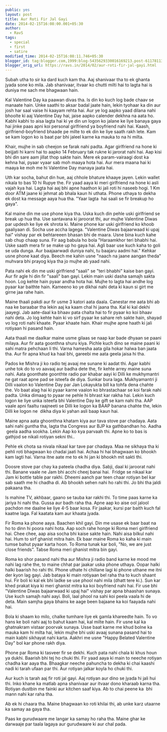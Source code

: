 ```yaml
---
public: yes
layout: post
title: Aur Roti Fir Jal Gayi
date: 2014-02-15T16:08:00.001+05:30
author:
  - RavS
tags:
  - special
  - first
  - satire
modified_time: 2014-02-15T16:08:11.746+05:30
blogger_id: tag:blogger.com,1999:blog-5435629330016169213.post-6117811358419374927
blogger_orig_url: https://ravs.in/2014/02/aur-roti-fir-jal-gayi.html
---
```


Subah utha to sir ka dard kuch kam tha. Aaj shanivaar tha to ek ghanta jyada sone ko mila. Jab shanivaar, itvaar ko chutti milti hai to lagta hai is duniya me sach me bhagwaan hain.

Kal Valentine Day ka paawan divas tha. Is din ko kuch log bade chaav se manaate hain. Unke saathi to aksar badal jaate hain, lekin tyohaar ka din aur josh har saal vaise hi kaayam rehta hai. Aur ye log aapko yaad dilana nahi bhoolte ki aaj Valentine Day hai, jaise aapko calender dekhna na aata ho. Kabhi kabhi to aisa lagta hai ki ye din un logon ko jalane ke liye banaya gaya hai jinke paas apni koi personal girlfriend ya boyfriend nahi hai. Kaash, girlfriend-boyfriend bhaade pe milte to ek din ke liye saath rakh lete. Kam se kam logon ko is baat par bhi jaleel karne ka mauka to na hi milta.

Khair, mujhe in sab cheejon se farak nahi padta. Agar girlfriend na hone ki beijjati hi karni hai to aapko 14 February tak rukne ki jarorat nahi hai. Aap kisi bhi din sare aam jillat thop sakte hain. Mere ek param-vairaagi dost ka kehna hai, pyaar vyaar sab moh maaya hota hai. Aur mera maana hai ki maaya ke moh me hi Valentine Day manaya jaata hai.

Uth kar socha, bahut din hue, aaj chhole bhature khaaye jayen. Lekin wallet nikala to bas 10 hi Rupye the. Fir yaad aaya ki meri girlfriend na hone ki asli vajah kya hai. Lagta hai aaj bhi apne haathon ki jali roti hi naseeb hogi. 1 Km door ATM jaane ki jehmat ab bhala kaun hi uthata. Phone uthaya to dekha ek dost ka message aaya hua tha. "Yaar lagta  hai saali se fir breakup ho gaya". 

Kal maine din me use phone kiya tha. Uska kuch din pehle uski girlfriend se break up hua tha. Use santavana ki jaroorat thi, aur mujhe Valentine Diwas par updesh ke liye ek shrota ki. Maine phone kar uski girlfriend ko khoob gaaliyaan di. Socha use accha lagega. "Valentine Diwas bajaarwaad ki upaj hai" vishay par ek behtareeen bhasan bhi de maara. Usne bina kuch kahe sab chup chaap suna. Fir aag babula ho bola "Haraamkhor teri bhabhi hai. Uske saath mera fir se make up ho gaya hai. Agli baar use kuch kaha to goli se uda dunga. Aur baajaarwadi duniya nahi, tu baajaru aadmi hai." Kehkar usne phone kaat diya. Beech me kahin usne "naach na jaane aangan theda" muhvara bhi prayog kiya tha jo mujhe ab yaad nahi. 

Pata nahi ek din me uski girlfriend "saali" se "teri bhabhi" kaise ban gayi. Aur fir agle hi din fir "saali" ban gayi. Lekin main uski dasha samajh sakta hoon. Log kehte hain pyaar andha hota hai. Mujhe to lagta hai andhe log pyaar kar baithte hain. Kameeno ko ye dikhai nahi deta ki kaun si girt me girne jaa rahe hain.

Maine thaali pakdi aur fir usme 3 katori aata daala. Canestar me aata bhi ab naa ke baraabar tha lekin aaj ka kaam chal hi jaana tha. Kal ki kal dekhi jaayegi. Jab aate-daal ka bhaav pata chalta hai to fir pyaar ko koi bhaav nahi deta. Jo log kehte hain ki vo sirf pyaar ke sahare reh sakte hain, shayad vo log roti nahi khaate. Pyaar khaate hain. Khair mujhe apne haath ki jali rotiyaan hi pasand hain.

Aata thaali me daalkar maine usme gilaas se naap kar bade dhyaan se paani milaya. Aur fir aata goonthna shuru kiya. Pichle kuch dino se maine paani ki sahi matra pehchaan li thi. Varna hamesha aata gila hokar halwa ban jaata tha. Aur fir apna khud ka haal bhi, gareebi me aata geela jaisa hi tha. 

Pados ke Mishra ji ko radio tej avaaj me sunane ki aadat thi. Agar kabhi unhe tok do to vo aavaaj aur badha dete the, fir kehte arrey maine suna nahi. Aata goonthate goonthte radio par khabar aayi ki Dilli ke mukhymantri ne gat raat apne pad se isteefa de diya. Sunkar bura laga. Mukhyamantri ji Dilli vaalon ko Valentine Day par Jan Lokayukta bill ka tohfa dena chahte the. Vo baat alag hai ki pyaar karne vaalon ko bhrastachaar se koi farak nahi padta. Unka dimaag to pyaar ne pehle hi bhrast kar rakha hai. Lekin kuch logon ke liye unka isteefa bhi Valentine Day ke gift se kam nahi tha. AAP vaale apni faaltu raajneeti se Dilli ke logon ka BAAP banana chahte the, lekin Dilli ke logon ne  dikha diya ki yahan asli baap kaun hai. 

Maine apna aata ghoonthna khatam kiya aur tava stove par chadaya. Aata sahi nahi guntha tha, lagta tha Congress aur BJP ka gathbandhan ho. Aadha  geela aadha sookha. Lekin Aap ko kya parvaah thi. Apne ko to bas is gathjod se nikali rotiyan sekni thi.. 

Pehle ek chota sa nivala nikaal kar tave par chadaya. Maa ne sikhaya tha ki pehli roti bhagwaan ko chadai jaati hai. Achaa hi hai bhagwaan ko bhookh kam lagti hai. Varna itne aate me to ek hi jan ki bhookh mit sakti thi. 

Doosre stove par chay ka pateela chadha diya. Sabji, daal ki jaroorat nahi thi. Banane vaale ne Jam bhi acchi cheej banai hai.  Fridge se nikaal kar Jam ki bottle table par rakhi. Dheemi aanch par teen chaar rotiyan bel kar sab saath me hi chadha di. Ab bhookh sehen nahi ho rahi thi. Jo bhi tha jaldi pakaana tha. 

Is mahine TV, akhbaar, gaano se tauba kar rakhi thi. To time paas karne ka jariya hi nahi tha. Gussa aur badh raha tha. Apne aap ko aise ool jalool pachdon me daalne ke liye 4-5 baar kosa. Fir jaakar, kursi par baith kuch fal kaatne laga. Fal kaatata kam aur khaata jyada. 

Fir Roma ka phone aaya. Baachen khil gayi. Din me usase ek baar baat na ho to dinn hi poora nahi hota. Aap soch rahe honge ki Roma meri girlfriend hai. Chee chee, aap aisa socha bhi kaise sakte hain. Nahi aisa bilkul nahi hai. Hum to sirf ghanist mitra hain. Ek baar maine Roma ko kaha ki main tumse bahut pyaar karta hoon. To Roma tunak kar boli, "No, we are just close friends". Tabse Roma meri ghanist mitra bin gayi.

Roma ko shor pasand nahi tha aur Mishra ji radio band karne ke mood me nahi lag rahe the, to maine chhat par jaakar uska phone uthaya. Oopar halki halki baarish ho rahi thi. Phone uthate hi chillane lagi ki phone uthane me itni der kyon lag gayi. Jab bataya ki main rotiyaan bel raha tha to kuch shaant hui. Fir boli ki kal ek bhi ladke se use phool nahi mila (dhatt tere ki.). Sun kar khed prakat kiya ki meri ghanist mitra ka koi boyfriend nahi hai. Fir use bhi "Valentine Diwas bajaarwaad ki upaj hai" vishay par apna bhaashan sunaya. Use kuch samajh nahi aayi. Boli, laal phool na sahi koi peela vaala hi de deta. Main samjha gaya bhains ke aage been bajaane ka koi faayada nahi hai. 

Bola ki shaam ko milo, chalke tumhare liye ek gamla khareedte hain. To vo hans ke boli nahi aaj to bahut kaam hai, kal milte hain. Fir usne kal ka ghatnakram vistaar poorvak sunaya. Usse baat karne me khud bolne ka mauka kam hi milta hai, lekin mujhe bhi uski avaaj sunana pasand hai to main kabhi sikhayat nahi karta. Aakhri me usne "Happy Belated Valentine Day" bol kar phone rakh diya. 

Phone par Roma ki tasveer fir se dekhi. Kuch pata nahi chala ki khus houn ya dukhi. Baarish bhi tej ho chuki thi. Fir yaad aaya ki main to neeche rotiyan chadha kar aaya tha. Bhaagkar neeche pahuncha to dekha ki chai kaashi nadi ki tarah ufaan par thi. Aur rotiyan jalkar koyla ho chuki thi.

Aur kuch is tarah aaj fir roti jal gayi. Aaj rotiyan aur dino se jyada hi jali hui thi. Inko khane ka matlab apna shanivaar aur itvaar dono kharaab karna tha. Rotiyan dustbin me fainki aur kitchen saaf kiya. Ab to chai peene ka  bhi mann nahi kar raha tha.

Ab ek hi chaara tha. Maine bhagwaan ko roti khilai thi, ab unke karz utaarne ka samay aa gaya tha.  

Paas ke gurudwaare me langar ka samay ho raha tha. Maine ghar ke darwaaje par taala lagaya aur gurudwaare ki aur chal pada.
